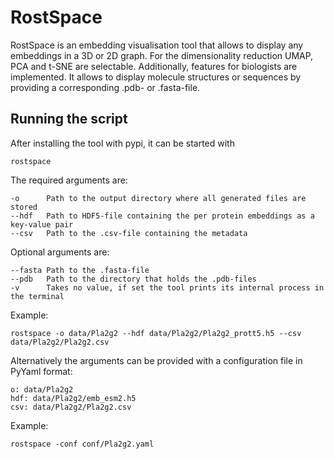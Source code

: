 # RostSpace

RostSpace is an embedding visualisation tool that allows to display any embeddings in a 3D or 2D graph. 
For the dimensionality reduction UMAP, PCA and t-SNE are selectable.
Additionally, features for biologists are implemented. It allows to display molecule structures or 
sequences by providing a corresponding .pdb- or .fasta-file.

## Running the script

After installing the tool with pypi, it can be started with

```shell
rostspace
```

The required arguments are:

    -o      Path to the output directory where all generated files are stored
    --hdf   Path to HDF5-file containing the per protein embeddings as a key-value pair
    --csv   Path to the .csv-file containing the metadata

Optional arguments are:

    --fasta Path to the .fasta-file
    --pdb   Path to the directory that holds the .pdb-files
    -v      Takes no value, if set the tool prints its internal process in the terminal

Example:

```shell
rostspace -o data/Pla2g2 --hdf data/Pla2g2/Pla2g2_prott5.h5 --csv data/Pla2g2/Pla2g2.csv
```

Alternatively the arguments can be provided with a configuration file in PyYaml format:

```shell
o: data/Pla2g2
hdf: data/Pla2g2/emb_esm2.h5
csv: data/Pla2g2/Pla2g2.csv
```

Example:

```shell
rostspace -conf conf/Pla2g2.yaml
```
